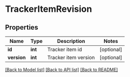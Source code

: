# TrackerItemRevision

## Properties
Name | Type | Description | Notes
------------ | ------------- | ------------- | -------------
**id** | **int** | Tracker item id | [optional] 
**version** | **int** | Tracker item version | [optional] 

[[Back to Model list]](../README.md#documentation-for-models) [[Back to API list]](../README.md#documentation-for-api-endpoints) [[Back to README]](../README.md)

